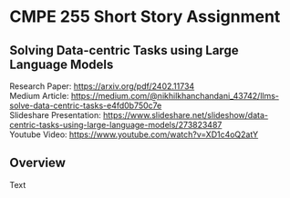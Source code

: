 # **CMPE 255 Short Story Assignment**

## Solving Data-centric Tasks using Large Language Models

Research Paper: https://arxiv.org/pdf/2402.11734  
Medium Article: https://medium.com/@nikhilkhanchandani_43742/llms-solve-data-centric-tasks-e4fd0b750c7e  
Slideshare Presentation: https://www.slideshare.net/slideshow/data-centric-tasks-using-large-language-models/273823487  
Youtube Video: https://www.youtube.com/watch?v=XD1c4oQ2atY

## Overview

Text
